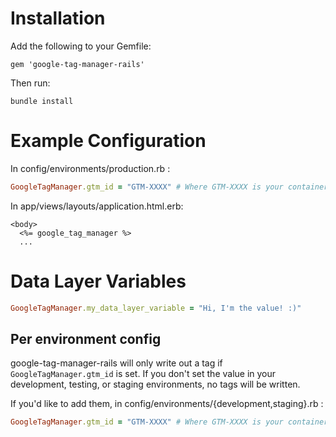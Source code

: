 Installation
=============

Add the following to your Gemfile:

``
  gem 'google-tag-manager-rails'
``

Then run:

``
  bundle install
``

Example Configuration
====

In config/environments/production.rb :

```ruby
GoogleTagManager.gtm_id = "GTM-XXXX" # Where GTM-XXXX is your container ID from Google Tag Manager
```

In app/views/layouts/application.html.erb:

```erb
<body>
  <%= google_tag_manager %>
  ...
```

Data Layer Variables
====

```ruby
GoogleTagManager.my_data_layer_variable = "Hi, I'm the value! :)"
```

Per environment config
----

google-tag-manager-rails will only write out a tag if `GoogleTagManager.gtm_id` is set. If you don't set the value in your development, testing, or staging environments, no tags will be written.

If you'd like to add them, in config/environments/{development,staging}.rb :

```ruby
GoogleTagManager.gtm_id = "GTM-XXXX" # Where GTM-XXXX is your container ID from Google Tag Manager
```


